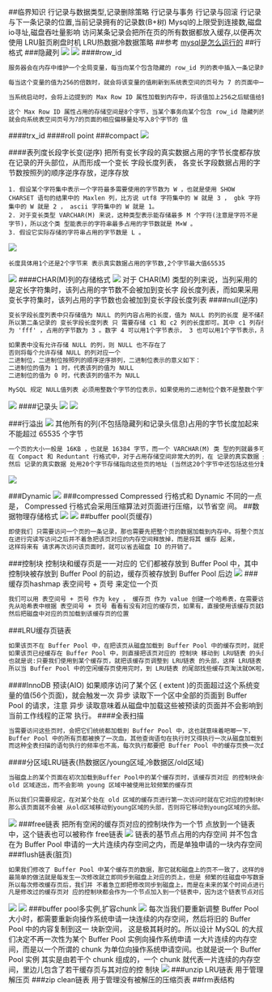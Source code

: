 ##临界知识
行记录与数据类型,记录删除策略
行记录与事务
行记录与回滚
行记录与下一条记录的位置,当前记录拥有的记录数(B+树)
Mysql的上限受到连接数,磁盘io寻址,磁盘吞吐量影响
访问某条记录会把所在页的所有数据都放入缓存,以便再次使用
LRU脏页刷盘时机
LRU热数据冷数据策略
##参考
[mysql是怎么运行的]()
##行格式
###隐藏列
![](.z_7_mysql_物理存储_行格式_compact_dynamic_内存缓存_零拷贝_images/d771aa4a.png)
![](.z_7_mysql_物理存储_行格式_compact_dynamic_内存缓存_零拷贝_images/3d80fc89.png)
####row_id
```asp
服务器会在内存中维护一个全局变量，每当向某个包含隐藏的 row_id 列的表中插入一条记录时，就会把该 变量的值当作新记录的 row_id 列的值，并且把该变量自增1。 

每当这个变量的值为256的倍数时，就会将该变量的值刷新到系统表空间的页号为 7 的页面中一个称之为Max Row ID 的属性处(我们前边介绍表空间结构时详细说过)。

当系统启动时，会将上边提到的 Max Row ID 属性加载到内存中，将该值加上256之后赋值给我们前边提到的 全局变量(因为在上次关机时该全局变量的值可能大于 Max Row ID 属性值)

这个 Max Row ID 属性占用的存储空间是8个字节，当某个事务向某个包含 row_id 隐藏列的表插入一条记录，并 且为该记录分配的 row_id 值为256的倍数时，
就会向系统表空间页号为7的页面的相应偏移量处写入8个字节的 值
```
####trx_id
####roll point
###compact
![](.z_7_mysql_物理存储_行格式_compact_dynamic_内存缓存_零拷贝_images/9c16d6d0.png)

####表列度长段字长变(逆序)
把所有变长字段的真实数据占用的字节长度都存放在记录的开头部位，从而形成一个变长 字段长度列表，
各变长字段数据占用的字节数按照列的顺序逆序存放，逆序存放
```$xslt
1. 假设某个字符集中表示一个字符最多需要使用的字节数为 W ，也就是使用 SHOW CHARSET 语句的结果中的 Maxlen 列，比方说 utf8 字符集中的 W 就是 3 ， gbk 字符集中的 W 就是 2 ， ascii 字符集中的 W 就是 1。
2. 对于变长类型 VARCHAR(M) 来说，这种类型表示能存储最多 M 个字符(注意是字符不是字节)，所以这个类 型能表示的字符串最多占用的字节数就是 M×W 。
3. 假设它实际存储的字符串占用的字节数是 L 。
```
![](.z_7_mysql_物理存储_行格式_compact_dynamic_内存缓存_零拷贝_images/257d820c.png)
```$xslt
长度具体用1个还是2个字节来 表示真实数据占用的字节数,2个字节最大值65535
```
![](.z_7_mysql_物理存储_行格式_compact_dynamic_内存缓存_零拷贝_images/a1b5fda7.png)
####CHAR(M)列的存储格式
![](.z_7_mysql_物理存储_行格式_compact_dynamic_内存缓存_零拷贝_images/8dc9670b.png)
对于 CHAR(M) 类型的列来说，当列采用的是定长字符集时，该列占用的字节数不会被加到变长字 段长度列表，而如果采用变长字符集时，该列占用的字节数也会被加到变长字段长度列表
####null(逆序)
```asp
变长字段长度列表中只存储值为 NULL 的列内容占用的长度，值为 NULL 的列的长度 是不储存的 。也就是说对于第二条记录来说，因为 c4 列的值为 NULL ，
所以第二条记录的 变长字段长度列表 只 需要存储 c1 和 c2 列的长度即可。其中 c1 列存储的值为 'eeee' ，占用的字节数为 4 ， c2 列存储的值
为 'fff' ，占用的字节数为 3 。数字 4 可以用1个字节表示， 3 也可以用1个字节表示，所以整个 变长字段长度 列表 共需2个字节。

如果表中没有允许存储 NULL 的列，则 NULL 也不存在了
否则将每个允许存储 NULL 的列对应一个
二进制位，二进制位按照列的顺序逆序排列，二进制位表示的意义如下：
二进制位的值为 1 时，代表该列的值为 NULL 
二进制位的值为 0 时，代表该列的值不为 NULL 

MySQL 规定 NULL值列表 必须用整数个字节的位表示，如果使用的二进制位个数不是整数个字节，则在字节 的高位补 0 
```
![](.z_7_mysql_物理存储_行格式_compact_dynamic_内存缓存_零拷贝_images/170abf69.png)
####记录头
![](.z_7_mysql_物理存储_行格式_compact_dynamic_内存缓存_零拷贝_images/843ddb48.png)
![](.z_7_mysql_物理存储_行格式_compact_dynamic_内存缓存_零拷贝_images/fb2ecc07.png)


###行溢出
![](.z_7_mysql_物理存储_行格式_compact_dynamic_内存缓存_零拷贝_images/eda38fe2.png)
其他所有的列(不包括隐藏列和记录头信息)占用的字节长度加起来不能超过 65535 个字节
```asp
一个页的大小一般是 16KB ，也就是 16384 字节，而一个 VARCHAR(M) 类 型的列就最多可以存储 65532 个字节，这样就可能造成一个页存放不了一条记录的尴尬情况。
在 Compact 和 Reduntant 行格式中，对于占用存储空间非常大的列，在 记录的真实数据 处只会存储该列的一部 分数据，把剩余的数据分散存储在几个其他的页中，
然后 记录的真实数据 处用20个字节存储指向这些页的地址 (当然这20个字节中还包括这些分散在其他页面中的数据的占用的字节数)，从而可以找到剩余数据所在的页， 如图所示:
```
![](.z_7_mysql_物理存储_行格式_compact_dynamic_内存缓存_零拷贝_images/5ab463e5.png)

###Dynamic
![](.z_7_mysql_物理存储_行格式_compact_dynamic_内存缓存_零拷贝_images/1db81ac7.png)
###compressed
Compressed 行格式和 Dynamic 不同的一点是， Compressed 行格式会采用压缩算法对页面进行压缩，以节省空 间。
##数据物理存储格式
![](.z_7_mysql_物理存储_行格式_compact_dynamic_内存缓存_零拷贝_images/7512b449.png)
![](.z_7_mysql_物理存储_行格式_compact_dynamic_内存缓存_零拷贝_images/9debe317.png)
[](https://zhuanlan.zhihu.com/p/345414925)
##buffer pool(页缓存)
```asp
即使我们 只需要访问一个页的一条记录，那也需要先把整个页的数据加载到内存中。将整个页加载到内存中后就可以进行 读写访问了，
在进行完读写访问之后并不着急把该页对应的内存空间释放掉，而是将其 缓存 起来，
这样将来有 请求再次访问该页面时，就可以省去磁盘 IO 的开销了。
```
###控制块
控制块和缓存页是一一对应的
它们都被存放到 Buffer Pool 中，其中控制块被存放到 Buffer Pool
的前边，缓存页被存放到 Buffer Pool 后边
![](.z_7_mysql_物理存储_行格式_compact_dynamic_页_内存缓存_零拷贝_磁盘性能_images/7abeae48.png)
###缓存页hashmap
表空间号 + 页号 来定位一个页
```asp
我们可以用 表空间号 + 页号 作为 key ， 缓存页 作为 value 创建一个哈希表，在需要访问某个页的数据 时，
先从哈希表中根据 表空间号 + 页号 看看有没有对应的缓存页，如果有，直接使用该缓存页就好，如果没 有，那就从 free链表 中选一个空闲的缓存页，
然后把磁盘中对应的页加载到该缓存页的位置
```
###LRU缓存页链表
```asp
如果该页不在 Buffer Pool 中，在把该页从磁盘加载到 Buffer Pool 中的缓存页时，就把该缓存页对应的 控制块 作为节点塞到链表的头部。
如果该页已经缓存在 Buffer Pool 中，则直接把该页对应的 控制块 移动到 LRU链表 的头部。
也就是说:只要我们使用到某个缓存页，就把该缓存页调整到 LRU链表 的头部，这样 LRU链表 尾部就是最近最少 使用的缓存页喽~ 
所以当 Buffer Pool 中的空闲缓存页使用完时，到 LRU链表 的尾部找些缓存页淘汰就OK啦， 真简单，啧啧...
```


####InnoDB 预读(AIO)
如果顺序访问了某个区
( extent )的页面超过这个系统变量的值(56个页面)，就会触发一次 异步 读取下一个区中全部的页面到 Buffer Pool 的请求，注意 异步 
读取意味着从磁盘中加载这些被预读的页面并不会影响到当前工作线程的正常 执行。
####全表扫描
```asp
当需要访问这些页时，会把它们统统都加载到 Buffer Pool 中，这也就意味着吧唧一下，
Buffer Pool 中的所有页都被换了一次血，其他查询语句在执行时又得执行一次从磁盘加载到 Buffer Pool 的操作。
而这种全表扫描的语句执行的频率也不高，每次执行都要把 Buffer Pool 中的缓存页换一次血，这 严重的影响到其他查询对 Buffer Pool 的使用，从而大大降低了缓存命中率
```
####分区域LRU链表(热数据区/young区域,冷数据区/old区域)
```asp
当磁盘上的某个页面在初次加载到Buffer Pool中的某个缓存页时，该缓存页对应 的控制块会被放到old区域的头部。这样针对预读到 Buffer Pool 却不进行后续访问的页面就会被逐渐从
old 区域逐出，而不会影响 young 区域中被使用比较频繁的缓存页

所以我们只需要规定，在对某个处在 old 区域的缓存页进行第一次访问时就在它对应的控制块中 记录下来这个访问时间，如果后续的访问时间与第一次访问的时间在某个时间间隔内，
那么该页面就不会被 从old区域移动到young区域的头部，否则将它移动到young区域的头部。上述的这个间隔时间是由系统变
```
![](.z_7_mysql_物理存储_行格式_compact_dynamic_页_内存缓存_零拷贝_磁盘性能_images/c581e815.png)
###free链表
把所有空闲的缓存页对应的控制块作为一个节 点放到一个链表中，这个链表也可以被称作 free链表
![](.z_7_mysql_物理存储_行格式_compact_dynamic_页_内存缓存_零拷贝_磁盘性能_images/bcf80426.png)
链表的基节点占用的内存空间 并不包含在为 Buffer Pool 申请的一大片连续内存空间之内，而是单独申请的一块内存空间
###flush链表(脏页)
```asp
如果我们修改了 Buffer Pool 中某个缓存页的数据，那它就和磁盘上的页不一致了，这样的缓存页也被称为 脏 页 (英文名: dirty page )。当然，
最简单的做法就是每发生一次修改就立即同步到磁盘上对应的页上，但是 频繁的往磁盘中写数据会严重的影响程序的性能(毕竟磁盘慢的像乌龟一样)。
所以每次修改缓存页后，我们并 不着急立即把修改同步到磁盘上，而是在未来的某个时间点进行同步
凡是修改过的缓存页对 应的控制块都会作为一个节点加入到一个链表中，因为这个链表节点对应的缓存页都是需要被刷新到磁盘上的， 所以也叫 flush链表
```
![](.z_7_mysql_物理存储_行格式_compact_dynamic_页_内存缓存_零拷贝_磁盘性能_images/e24869e6.png)
![](.z_7_mysql_物理存储_行格式_compact_dynamic_页_内存缓存_零拷贝_磁盘性能_images/1c795872.png)
###buffer pool多实例,扩容chunk
![](.z_7_mysql_物理存储_行格式_compact_dynamic_页_内存缓存_零拷贝_磁盘性能_images/9c858294.png)
每次当我们要重新调整 Buffer Pool 大小时，都需要重新向操作系统申请一块连续的内存空间，然后将旧的 Buffer Pool 中的内容复制到这一 块新空间，
这是极其耗时的。所以设计 MySQL 的大叔们决定不再一次性为某个 Buffer Pool 实例向操作系统申请 一大片连续的内存空间，而是以一个所谓的 chunk 为单位向操作系统申请空间。也就是说一个 Buffer Pool 
实例 其实是由若干个 chunk 组成的，一个 chunk 就代表一片连续的内存空间，里边儿包含了若干缓存页与其对应的控 制块
![](.z_7_mysql_物理存储_行格式_compact_dynamic_页_内存缓存_零拷贝_磁盘性能_images/e21d6e42.png)
###unzip LRU链表 
用于管理解压页
###zip clean链表
用于管理没有被解压的压缩页表
##frm表结构
